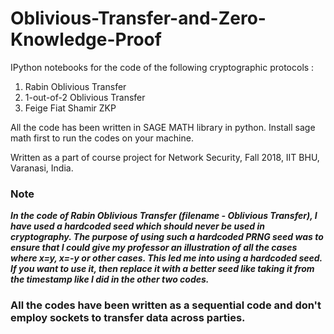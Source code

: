 # Oblivious-Transfer-and-Zero-Knowledge-Proof

IPython notebooks for the code of the following cryptographic protocols :
1. Rabin Oblivious Transfer
2. 1-out-of-2 Oblivious Transfer
3. Feige Fiat Shamir ZKP

All the code has been written in SAGE MATH library in python. Install sage math first to run the codes on your machine.

Written as a part of course project for Network Security, Fall 2018, IIT BHU, Varanasi, India.

### Note
***In the code of Rabin Oblivious Transfer (filename - Oblivious Transfer), I have used a hardcoded seed which should never be used in cryptography. The purpose of using such a hardcoded PRNG seed was to ensure that I could give my professor an illustration of all the cases where x=y, x=-y or other cases. This led me into using a hardcoded seed. If you want to use it, then replace it with a better seed like taking it from the timestamp like I did in the other two codes.***


### All the codes have been written as a sequential code and don't employ sockets to transfer data across parties.
